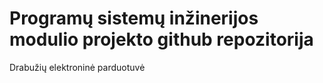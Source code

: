# Programų sistemų inžinerijos modulio projekto github repozitorija 
Drabužių elektroninė parduotuvė
